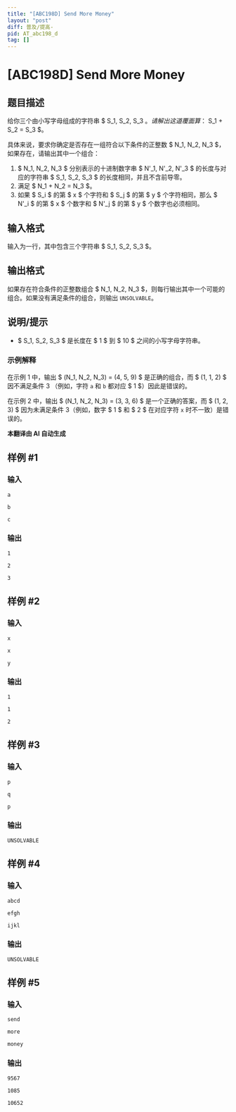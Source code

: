 ```yaml
---
title: "[ABC198D] Send More Money"
layout: "post"
diff: 普及/提高-
pid: AT_abc198_d
tag: []
---
```


# [ABC198D] Send More Money

## 题目描述

给你三个由小写字母组成的字符串 $ S_1, S_2, S_3 $。请解出这道覆面算：$ S_1 + S_2 = S_3 $。

具体来说，要求你确定是否存在一组符合以下条件的正整数 $ N_1, N_2, N_3 $，如果存在，请输出其中一个组合：

1. $ N_1, N_2, N_3 $ 分别表示的十进制数字串 $ N'_1, N'_2, N'_3 $ 的长度与对应的字符串 $ S_1, S_2, S_3 $ 的长度相同，并且不含前导零。
2. 满足 $ N_1 + N_2 = N_3 $。
3. 如果 $ S_i $ 的第 $ x $ 个字符和 $ S_j $ 的第 $ y $ 个字符相同，那么 $ N'_i $ 的第 $ x $ 个数字和 $ N'_j $ 的第 $ y $ 个数字也必须相同。

## 输入格式

输入为一行，其中包含三个字符串 $ S_1, S_2, S_3 $。

## 输出格式

如果存在符合条件的正整数组合 $ N_1, N_2, N_3 $，则每行输出其中一个可能的组合。如果没有满足条件的组合，则输出 `UNSOLVABLE`。

## 说明/提示

- $ S_1, S_2, S_3 $ 是长度在 $ 1 $ 到 $ 10 $ 之间的小写字母字符串。

### 示例解释

在示例 1 中，输出 $ (N_1, N_2, N_3) = (4, 5, 9) $ 是正确的组合，而 $ (1, 1, 2) $ 因不满足条件 3 （例如，字符 `a` 和 `b` 都对应 $ 1 $）因此是错误的。

在示例 2 中，输出 $ (N_1, N_2, N_3) = (3, 3, 6) $ 是一个正确的答案，而 $ (1, 2, 3) $ 因为未满足条件 3（例如，数字 $ 1 $ 和 $ 2 $ 在对应字符 `x` 时不一致）是错误的。

 **本翻译由 AI 自动生成**

## 样例 #1

### 输入

```
a
b
c
```

### 输出

```
1
2
3
```

## 样例 #2

### 输入

```
x
x
y
```

### 输出

```
1
1
2
```

## 样例 #3

### 输入

```
p
q
p
```

### 输出

```
UNSOLVABLE
```

## 样例 #4

### 输入

```
abcd
efgh
ijkl
```

### 输出

```
UNSOLVABLE
```

## 样例 #5

### 输入

```
send
more
money
```

### 输出

```
9567
1085
10652
```

